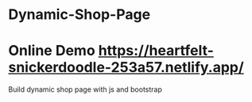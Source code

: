 # Dynamic-Shop-Page
# Online Demo https://heartfelt-snickerdoodle-253a57.netlify.app/
Build dynamic shop page with js and bootstrap
